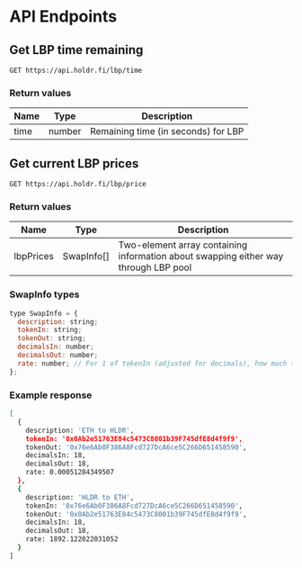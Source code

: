 # API Endpoints

## Get LBP time remaining

```
GET https://api.holdr.fi/lbp/time
```

### Return values
| Name | Type | Description |
|---|---|---|
|time|number|Remaining time (in seconds) for LBP|

## Get current LBP prices

```
GET https://api.holdr.fi/lbp/price
```

### Return values
| Name | Type | Description |
|---|---|---|
|lbpPrices|SwapInfo[]|Two-element array containing information about swapping either way through LBP pool|

### SwapInfo types

```js
type SwapInfo = {
  description: string;
  tokenIn: string;
  tokenOut: string;
  decimalsIn: number;
  decimalsOut: number;
  rate: number; // For 1 of tokenIn (adjusted for decimals), how much tokenOut do we get?
};
```

### Example response

```bash
[
  {
    description: 'ETH to HLDR',
    tokenIn: '0x0Ab2e51763E84c5473C8001b39F745dfE8d4f9f9',
    tokenOut: '0x76e6Ab0F386A8Fcd727DcA6ce5C266D651458590',
    decimalsIn: 18,
    decimalsOut: 18,
    rate: 0.00051284349507
  },
  {
    description: 'HLDR to ETH',
    tokenIn: '0x76e6Ab0F386A8Fcd727DcA6ce5C266D651458590',
    tokenOut: '0x0Ab2e51763E84c5473C8001b39F745dfE8d4f9f9',
    decimalsIn: 18,
    decimalsOut: 18,
    rate: 1892.122022031052
  }
]
```